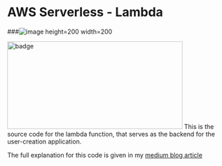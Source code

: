 # AWS Serverless - Lambda

###![image height=200 width=200](https://user-images.githubusercontent.com/54572908/147640842-5cce8bb0-dc5f-4a53-8ca3-f469c3514037.png)

<img alt="badge" height=200 width=400 src="https://user-images.githubusercontent.com/54572908/147640842-5cce8bb0-dc5f-4a53-8ca3-f469c3514037.png">
This is the source code for the lambda function, that serves as the backend for the user-creation application.

The full explanation for this code is given in my [medium blog article](https://vishakhavel.medium.com/aws-lambda-writing-slick-seamless-and-scalable-software-fc12c95da474)



